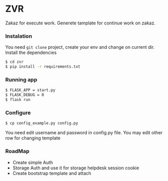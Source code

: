 # ZVR

Zakaz for execute work. Generete tamplate for continue work on zakaz.

### Instalation

You need `git clone` project, create your env and change on current dir. Install the dependencies
```sh
$ cd zvr
$ pip install -r requirements.txt
```

### Running app
```sh
$ FLASK_APP = start.py
$ FLASK_DEBUG = 0
$ flask run
```

### Configure
```
$ cp config_example.py config.py
```
You need edit username and password in config.py file. You may edit other row for changing template

### RoadMap
 - Create simple Auth
 - Storage Auth and use it for storage helpdesk session cookie
 - Create bootstrap template and attach